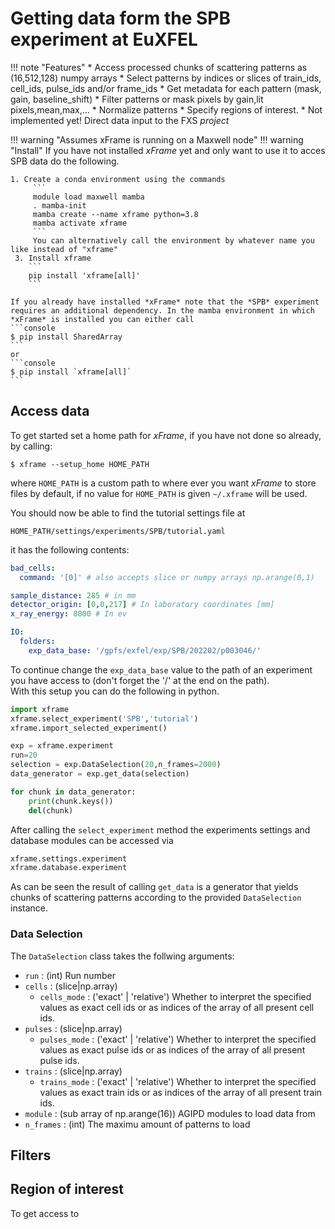# Getting data form the SPB experiment at EuXFEL
!!! note "Features"
	* Access processed chunks of scattering patterns as (16,512,128) numpy arrays
	* Select patterns by indices or slices of train_ids, cell_ids, pulse_ids and/or frame_ids
	* Get metadata for each pattern (mask, gain, baseline_shift)
	* Filter patterns or mask pixels by gain,lit pixels,mean,max,... 
	* Normalize patterns
	* Specify regions of interest.
	* Not implemented yet! Direct data input to the FXS *project*

!!! warning "Assumes xFrame is running on a Maxwell node" 
!!! warning "Install" 
	If you have not installed *xFrame* yet and only want to use it to acces SPB data do the following.
	
    1. Create a conda environment using the commands
    	 ```
    	 module load maxwell mamba
    	 . mamba-init
    	 mamba create --name xframe python=3.8
    	 mamba activate xframe
    	 ```
    	 You can alternatively call the environment by whatever name you like instead of "xframe"
     3. Install xframe
    	```
    	pip install 'xframe[all]'
		```
	
	If you already have installed *xFrame* note that the *SPB* experiment requires an additional dependency. In the mamba environment in which *xFrame* is installed you can either call
	```console
	$ pip install SharedArray
	```
	or 
	```console
	$ pip install `xframe[all]`
	```
	
## Access data
To get started set a home path for *xFrame*, if you have not done so already, by calling:
```console
$ xframe --setup_home HOME_PATH
```
where `HOME_PATH` is a custom path to where ever you want *xFrame* to store files by default, if no value for `HOME_PATH` is given `~/.xframe` will be used. 

You should now be able to find the tutorial settings file at 
```
HOME_PATH/settings/experiments/SPB/tutorial.yaml
```
it has the following contents:
```yaml linenums="1"
bad_cells:
  command: '[0]' # also accepts slice or numpy arrays np.arange(0,1)

sample_distance: 285 # in mm
detector_origin: [0,0,217] # In laboratory coordinates [mm]
x_ray_energy: 8000 # In ev

IO:
  folders:
    exp_data_base: '/gpfs/exfel/exp/SPB/202202/p003046/'
```
To continue change the `exp_data_base` value to the path of an experiment you have access to (don't forget the  '/' at the end on the path).  
With this setup you can do the following in python.
```py linenums="1"
import xframe
xframe.select_experiment('SPB','tutorial')
xframe.import_selected_experiment()

exp = xframe.experiment
run=20
selection = exp.DataSelection(20,n_frames=2000)
data_generator = exp.get_data(selection)

for chunk in data_generator:
	print(chunk.keys())
	del(chunk)
```
After calling the `select_experiment` method the experiments settings and database modules can be accessed via
```py
xframe.settings.experiment
xframe.database.experiment
```
As can be seen the result of calling `get_data` is a generator that yields chunks of scattering patterns according to the provided `DataSelection` instance.

### Data Selection 
The `DataSelection` class takes the follwing arguments:

- `run` : (int) Run number
- `cells` : (slice|np.array) 
    - `cells_mode` : ('exact' | 'relative') Whether to interpret the specified values as exact cell ids or as indices of the array of all present cell ids.
- `pulses` : (slice|np.array) 
    - `pulses_mode` : ('exact' | 'relative') Whether to interpret the specified values as exact pulse ids or as indices of the array of all present pulse ids.
- `trains` : (slice|np.array) 
    - `trains_mode` : ('exact' | 'relative') Whether to interpret the specified values as exact train ids or as indices of the array of all present train ids.
- `module` : (sub array of np.arange(16)) AGIPD modules to load data from
- `n_frames` : (int) The maximu amount of patterns to load


## Filters
## Region of interest
To get access to 
